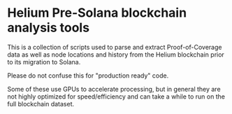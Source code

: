 # Helium Pre-Solana blockchain analysis tools

This is a collection of scripts used to parse and extract Proof-of-Coverage data as well as node locations and history from the Helium blockchain prior to its migration to Solana.

Please do not confuse this for "production ready" code.

Some of these use GPUs to accelerate processing, but in general they are not highly optimized for speed/efficiency and can take a while to run on the full blockchain dataset.
